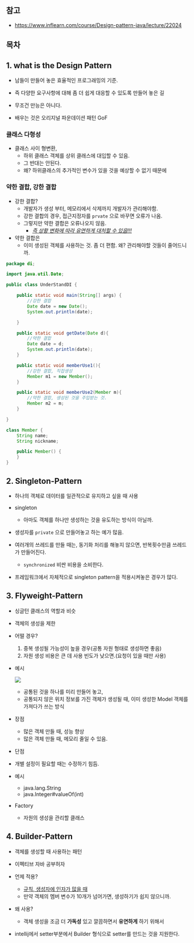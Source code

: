 ## 참고

- https://www.inflearn.com/course/Design-pattern-java/lecture/22024



## 목차





## 1. what is the Design Pattern

- 남들이 만들어 놓은 효율적인 프로그래밍의 기준.
- 즉 다양한 요구사항에 대해 좀 더 쉽게 대응할 수 있도록 만들어 놓은 길
- 무조건 만능은 아니다.

- 배우는 것은 오리지널 파운데이션 패턴 GoF



### 클래스 다형성

- 클래스 사이 형변환, 
  - 하위 클래스 객체를 상위 클래스에 대입할 수 있음.
  - 그 반대는 안된다.
  - 왜? 하위클래스의 추가적인 변수가 있을 것을 예상할 수 없기 때문에



### 약한 결합, 강한 결합

- 강한 결합? 
  - 개발자가 생성 부터, 메모리에서 삭제까지 개발자가 관리해야함.
  - 강한 결합의 경우, 접근지정자를 `prvate` 으로 바꾸면 오류가 나옴.
  - 그렇지만 약한 결합은 오류나오지 않음.
    - <u>*즉 상황 변화에 따라 유연하게 대처할 수 있음!!!*</u>
- 약한 결합은
  - 이미 생성된 객체를 사용하는 것. 좀 더 편함. 왜? 관리해야할 것들이 줄어드니까.



```java
package di;

import java.util.Date;

public class UnderStandDI {

    public static void main(String[] args) {
        //강한 결합
        Date date = new Date();
        System.out.println(date);

    }

    public static void getDate(Date d){
        //약한 결합
        Date date = d;
        System.out.println(date);
    }

    public static void memberUse1(){
        //강한 결합, 직접생성
        Member m1 = new Member();
    }

    public static void memberUse2(Member m){
        //약한 결합, 생성된 것을 주입받는 것.
        Member m2 = m;
    }

}

class Member {
    String name;
    String nickname;

    public Member() {
    }
}
```



## 2. Singleton-Pattern

- 하나의 객체로 데이터를 일관적으로 유지하고 싶을 때 사용

- singleton
  - 아마도 객체를 하나만 생성하는 것을 유도하는 방식이 아닐까.
- 생성자를 `private` 으로 만들어놓고 하는 예가 많음.
- 여러개의 쓰레드를 만들 때는, 동기화 처리를 해놓지 않으면, 반복횟수만큼 쓰레드가 만들어진다.
  - `synchronized`  비싼 비용을 소비한다.
- 프레임워크에서 자체적으로 singleton pattern을 적용시켜놓은 경우가 많다.



## 3. Flyweight-Pattern

- 싱글턴 클래스의 역할과 비슷
- 객체의 생성을 제한
- 어떨 경우?
  1. 중복 생성될 가능성이 높을 경우(공통 자원 형태로 생성하면 좋음)
  2. 자원 생성 비용은 큰 데 사용 빈도가 낮으면.(요청이 있을 때만 사용)

- 예시

  ![](https://mblogthumb-phinf.pstatic.net/20160329_279/2feelus_14592612255343mv2h_PNG/2016-03-29_at_11.28.36_PM.png?type=w2)

  - 공통된 것을 하나를 미리 만들어 놓고, 
  - 공통되지 않은 위치 정보를 가진 객체가 생성될 때, 이미 생성한 Model 객체를 가져다가 쓰는 방식

- 장점
  - 많은 객체 만들 때, 성능 향상
  - 많은 객체 만들 때, 메모리 줄일 수 있음.
- 단점
  
- 개별 설정이 필요할 때는 수정하기 힘듬.
  
- 예시
  - java.lang.String
  - java.Integer#valueOf(int)

- Factory
  
  - 자원의 생성을 관리할 클래스



## 4. Builder-Pattern

- 객체를 생성할 때 사용하는 패턴
- 이펙티브 자바 공부허자
- 언제 적용?

  - <u>규칙, 생성자에 인자가 많을 때</u>
  - 만약 객체의 멤버 변수가 10개가 넘어가면, 생성하기가 쉽지 않으니까.
- 왜 사용?
  - 객체 생성을 조금 더 **가독성** 있고 깔끔하면서 **유연하게** 하기 위해서

- intellij에서 setter부분에서 Builder 형식으로 setter를 만드는 것을 지원한다.